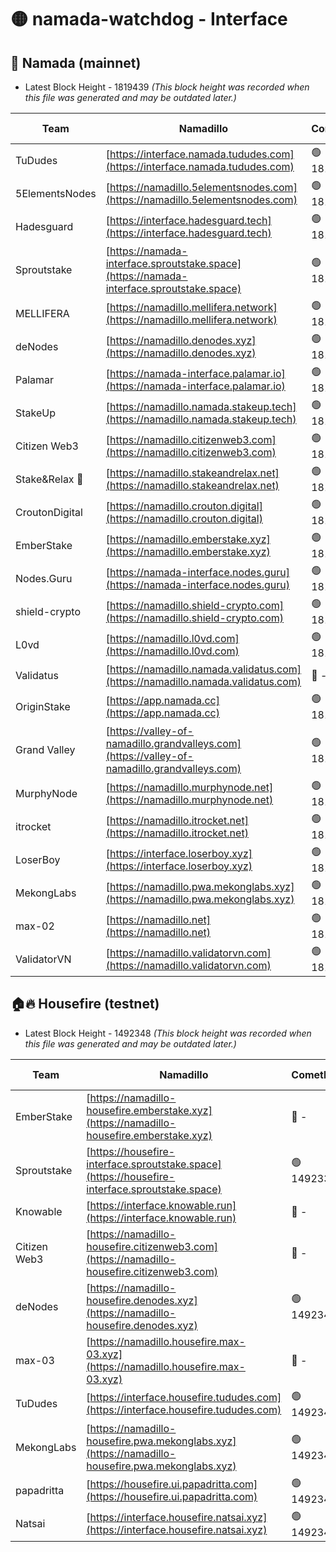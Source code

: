 # 🟡 namada-watchdog - Interface

## 🚀 Namada (mainnet)
- Latest Block Height - 1819439 *(This block height was recorded when this file was generated and may be outdated later.)*

| Team | Namadillo | CometBFT | Indexer | MASP Indexer |
|-|-|-|-|-|
| TuDudes | [https://interface.namada.tududes.com](https://interface.namada.tududes.com) | 🟢 1819419 | 🟢 1819419 | 🟢 1819419 |
| 5ElementsNodes | [https://namadillo.5elementsnodes.com](https://namadillo.5elementsnodes.com) | 🟢 1819419 | 🟢 1819419 | 🟢 1819419 |
| Hadesguard | [https://interface.hadesguard.tech](https://interface.hadesguard.tech) | 🟢 1819420 | 🟢 1819420 | 🟢 1819420 |
| Sproutstake | [https://namada-interface.sproutstake.space](https://namada-interface.sproutstake.space) | 🟢 1819421 | 🟢 1819421 | 🟢 1819421 |
| MELLIFERA | [https://namadillo.mellifera.network](https://namadillo.mellifera.network) | 🟢 1819422 | 🟢 1819422 | 🟢 1819421 |
| deNodes | [https://namadillo.denodes.xyz](https://namadillo.denodes.xyz) | 🟢 1819422 | 🟢 1819422 | 🟢 1819422 |
| Palamar | [https://namada-interface.palamar.io](https://namada-interface.palamar.io) | 🟢 1819423 | 🟢 1819423 | 🟢 1819423 |
| StakeUp | [https://namadillo.namada.stakeup.tech](https://namadillo.namada.stakeup.tech) | 🟢 1819424 | 🟢 1819424 | 🟢 1819424 |
| Citizen Web3 | [https://namadillo.citizenweb3.com](https://namadillo.citizenweb3.com) | 🟢 1819424 | 🟢 1819424 | 🔴 - |
| Stake&Relax 🦥 | [https://namadillo.stakeandrelax.net](https://namadillo.stakeandrelax.net) | 🟢 1819427 | 🟢 1819427 | 🟢 1819427 |
| CroutonDigital | [https://namadillo.crouton.digital](https://namadillo.crouton.digital) | 🟢 1819428 | 🔴 1338918 | 🟢 1819428 |
| EmberStake | [https://namadillo.emberstake.xyz](https://namadillo.emberstake.xyz) | 🟢 1819428 | 🟢 1819428 | 🟢 1819428 |
| Nodes.Guru | [https://namada-interface.nodes.guru](https://namada-interface.nodes.guru) | 🟢 1819428 | 🟢 1819428 | 🟢 1819428 |
| shield-crypto | [https://namadillo.shield-crypto.com](https://namadillo.shield-crypto.com) | 🟢 1819429 | 🟢 1819429 | 🟢 1819429 |
| L0vd | [https://namadillo.l0vd.com](https://namadillo.l0vd.com) | 🟢 1819430 | 🟢 1819429 | 🟢 1819430 |
| Validatus | [https://namadillo.namada.validatus.com](https://namadillo.namada.validatus.com) | 🔴 - | 🔴 - | 🔴 - |
| OriginStake | [https://app.namada.cc](https://app.namada.cc) | 🟢 1819435 | 🟢 1819435 | 🟢 1819435 |
| Grand Valley | [https://valley-of-namadillo.grandvalleys.com](https://valley-of-namadillo.grandvalleys.com) | 🟢 1819435 | 🟢 1819435 | 🟢 1819435 |
| MurphyNode | [https://namadillo.murphynode.net](https://namadillo.murphynode.net) | 🟢 1819436 | 🟢 1819436 | 🔴 - |
| itrocket | [https://namadillo.itrocket.net](https://namadillo.itrocket.net) | 🟢 1819436 | 🟢 1819436 | 🔴 1687505 |
| LoserBoy | [https://interface.loserboy.xyz](https://interface.loserboy.xyz) | 🟢 1819437 | 🟢 1819437 | 🔴 - |
| MekongLabs | [https://namadillo.pwa.mekonglabs.xyz](https://namadillo.pwa.mekonglabs.xyz) | 🟢 1819438 | 🟢 1819437 | 🟢 1819437 |
| max-02 | [https://namadillo.net](https://namadillo.net) | 🟢 1819438 | 🟢 1819438 | 🟢 1819438 |
| ValidatorVN | [https://namadillo.validatorvn.com](https://namadillo.validatorvn.com) | 🟢 1819439 | 🟢 1819438 | 🟢 1819438 |

## 🏠🔥 Housefire (testnet)
- Latest Block Height - 1492348 *(This block height was recorded when this file was generated and may be outdated later.)*

| Team | Namadillo | CometBFT | Indexer | MASP Indexer |
|-|-|-|-|-|
| EmberStake | [https://namadillo-housefire.emberstake.xyz](https://namadillo-housefire.emberstake.xyz) | 🔴 - | 🔴 - | 🔴 - |
| Sproutstake | [https://housefire-interface.sproutstake.space](https://housefire-interface.sproutstake.space) | 🟢 1492339 | 🟢 1492339 | 🔴 935550 |
| Knowable | [https://interface.knowable.run](https://interface.knowable.run) | 🔴 - | 🔴 - | 🔴 - |
| Citizen Web3 | [https://namadillo-housefire.citizenweb3.com](https://namadillo-housefire.citizenweb3.com) | 🔴 - | 🔴 - | 🔴 - |
| deNodes | [https://namadillo-housefire.denodes.xyz](https://namadillo-housefire.denodes.xyz) | 🟢 1492342 | 🟢 1492342 | 🔴 992215 |
| max-03 | [https://namadillo.housefire.max-03.xyz](https://namadillo.housefire.max-03.xyz) | 🔴 - | 🔴 1490130 | 🔴 1490099 |
| TuDudes | [https://interface.housefire.tududes.com](https://interface.housefire.tududes.com) | 🟢 1492344 | 🟢 1492344 | 🟢 1492344 |
| MekongLabs | [https://namadillo-housefire.pwa.mekonglabs.xyz](https://namadillo-housefire.pwa.mekonglabs.xyz) | 🟢 1492344 | 🔴 - | 🔴 - |
| papadritta | [https://housefire.ui.papadritta.com](https://housefire.ui.papadritta.com) | 🟢 1492347 | 🔴 1490628 | 🔴 1490099 |
| Natsai | [https://interface.housefire.natsai.xyz](https://interface.housefire.natsai.xyz) | 🟢 1492348 | 🟢 1492348 | 🔴 420494 |

